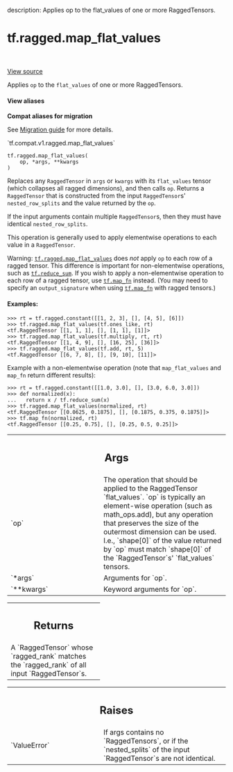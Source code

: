 description: Applies op to the flat_values of one or more RaggedTensors.

<div itemscope itemtype="http://developers.google.com/ReferenceObject">
<meta itemprop="name" content="tf.ragged.map_flat_values" />
<meta itemprop="path" content="Stable" />
</div>

# tf.ragged.map_flat_values

<!-- Insert buttons and diff -->

<table class="tfo-notebook-buttons tfo-api nocontent" align="left">

</table>

<a target="_blank" class="external" href="/code/stable/tensorflow/python/ops/ragged/ragged_functional_ops.py">View source</a>



Applies `op` to the `flat_values` of one or more RaggedTensors.

<section class="expandable">
  <h4 class="showalways">View aliases</h4>
  <p>
<b>Compat aliases for migration</b>
<p>See
<a href="https://www.tensorflow.org/guide/migrate">Migration guide</a> for
more details.</p>
<p>`tf.compat.v1.ragged.map_flat_values`</p>
</p>
</section>

<pre class="devsite-click-to-copy prettyprint lang-py tfo-signature-link">
<code>tf.ragged.map_flat_values(
    op, *args, **kwargs
)
</code></pre>



<!-- Placeholder for "Used in" -->

Replaces any `RaggedTensor` in `args` or `kwargs` with its `flat_values`
tensor (which collapses all ragged dimensions), and then calls `op`.  Returns
a `RaggedTensor` that is constructed from the input `RaggedTensor`s'
`nested_row_splits` and the value returned by the `op`.

If the input arguments contain multiple `RaggedTensor`s, then they must have
identical `nested_row_splits`.

This operation is generally used to apply elementwise operations to each value
in a `RaggedTensor`.

Warning: <a href="../../tf/ragged/map_flat_values.md"><code>tf.ragged.map_flat_values</code></a> does *not* apply `op` to each row of a
ragged tensor.  This difference is important for non-elementwise operations,
such as <a href="../../tf/math/reduce_sum.md"><code>tf.reduce_sum</code></a>.  If you wish to apply a non-elementwise operation to
each row of a ragged tensor, use <a href="../../tf/map_fn.md"><code>tf.map_fn</code></a> instead.  (You may need to
specify an `output_signature` when using <a href="../../tf/map_fn.md"><code>tf.map_fn</code></a> with ragged tensors.)

#### Examples:



```
>>> rt = tf.ragged.constant([[1, 2, 3], [], [4, 5], [6]])
>>> tf.ragged.map_flat_values(tf.ones_like, rt)
<tf.RaggedTensor [[1, 1, 1], [], [1, 1], [1]]>
>>> tf.ragged.map_flat_values(tf.multiply, rt, rt)
<tf.RaggedTensor [[1, 4, 9], [], [16, 25], [36]]>
>>> tf.ragged.map_flat_values(tf.add, rt, 5)
<tf.RaggedTensor [[6, 7, 8], [], [9, 10], [11]]>
```

Example with a non-elementwise operation (note that `map_flat_values` and
`map_fn` return different results):

```
>>> rt = tf.ragged.constant([[1.0, 3.0], [], [3.0, 6.0, 3.0]])
>>> def normalized(x):
...   return x / tf.reduce_sum(x)
>>> tf.ragged.map_flat_values(normalized, rt)
<tf.RaggedTensor [[0.0625, 0.1875], [], [0.1875, 0.375, 0.1875]]>
>>> tf.map_fn(normalized, rt)
<tf.RaggedTensor [[0.25, 0.75], [], [0.25, 0.5, 0.25]]>
```

<!-- Tabular view -->
 <table class="responsive fixed orange">
<colgroup><col width="214px"><col></colgroup>
<tr><th colspan="2"><h2 class="add-link">Args</h2></th></tr>

<tr>
<td>
`op`
</td>
<td>
The operation that should be applied to the RaggedTensor `flat_values`.
`op` is typically an element-wise operation (such as math_ops.add), but
any operation that preserves the size of the outermost dimension can be
used.  I.e., `shape[0]` of the value returned by `op` must match
`shape[0]` of the `RaggedTensor`s' `flat_values` tensors.
</td>
</tr><tr>
<td>
`*args`
</td>
<td>
Arguments for `op`.
</td>
</tr><tr>
<td>
`**kwargs`
</td>
<td>
Keyword arguments for `op`.
</td>
</tr>
</table>



<!-- Tabular view -->
 <table class="responsive fixed orange">
<colgroup><col width="214px"><col></colgroup>
<tr><th colspan="2"><h2 class="add-link">Returns</h2></th></tr>
<tr class="alt">
<td colspan="2">
A `RaggedTensor` whose `ragged_rank` matches the `ragged_rank` of all
input `RaggedTensor`s.
</td>
</tr>

</table>



<!-- Tabular view -->
 <table class="responsive fixed orange">
<colgroup><col width="214px"><col></colgroup>
<tr><th colspan="2"><h2 class="add-link">Raises</h2></th></tr>

<tr>
<td>
`ValueError`
</td>
<td>
If args contains no `RaggedTensors`, or if the `nested_splits`
of the input `RaggedTensor`s are not identical.
</td>
</tr>
</table>

